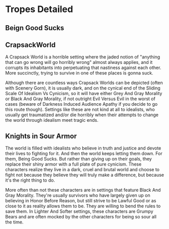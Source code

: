 # Tropes Detailed

## Beign Good Sucks

## CrapsackWorld

A Crapsack World is a horrible setting where the jaded notion of "anything that can go wrong will go horribly wrong" almost always applies, and it corrupts its inhabitants into perpetuating that nastiness against each other. More succinctly, trying to survive in one of these places is gonna suck.

Although there are countless ways Crapsack Worlds can be depicted (often with Scenery Gorn), it is usually dark, and on the cynical end of the Sliding Scale Of Idealism Vs Cynicism, so it will have either Grey And Gray Morality or Black And Gray Morality, if not outright Evil Versus Evil in the worst of cases (beware of Darkness Induced Audience Apathy if you decide to go this route though). Settings like these are not kind at all to idealists, who usually get traumatized and/or die horribly when their attempts to change the world through idealism meet tragic ends.

## Knights in Sour Armor

The world is filled with idealists who believe in truth and justice and devote their lives to fighting for it. And then the world keeps letting them down. For them, Being Good Sucks. But rather than giving up on their goals, they replace their shiny armor with a full plate of pure cynicism. These characters realize they live in a dark, cruel and brutal world and choose to fight not because they believe they will truly make a difference, but because it's the right thing to do.

More often than not these characters are in settings that feature Black And Gray Morality. They're usually survivors who have largely given up on believing in Honor Before Reason, but still strive to be Lawful Good or as close to it as reality allows them to be. They are willing to bend the rules to save them. In Lighter And Softer settings, these characters are Grumpy Bears and are often mocked by the other characters for being so sour all the time.
